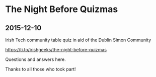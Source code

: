 # The Night Before Quizmas

## 2015-12-10

Irish Tech community table quiz in aid of the Dublin Simon Community

https://ti.to/irishgeeks/the-night-before-quizmas

Questions and answers here.

Thanks to all those who took part!

